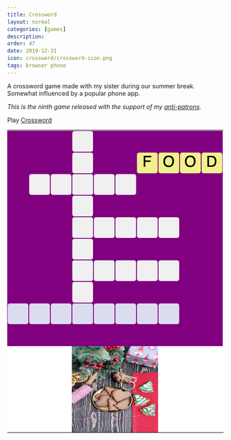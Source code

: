 ```yaml
---
title: Crossword
layout: normal
categories: [games]
description:
order: 47
date: 2019-12-31
icon: crossword/crossword-icon.png
tags: browser phone
---
```


A crossword game made with my sister during our summer break. Somewhat influenced by a popular phone app.

_This is the ninth game released with the support of my [anti-patrons](/anti-patreon)._

<p>Play <a href="https://alicedilemma.github.io/crossword/">Crossword</a></p>

![](1.png)
